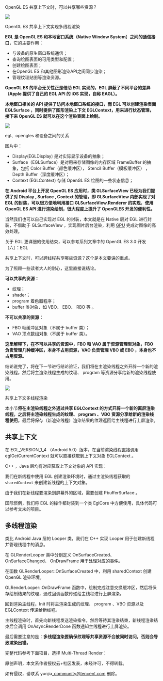 OpenGL ES 共享上下文时，可以共享哪些资源？

![](https://ask.qcloudimg.com/http-save/7399394/qljk1i8ai.gif)

OpenGL ES 共享上下文实现多线程渲染

**EGL 是 OpenGL ES 和本地窗口系统（Native Window System）之间的通信接口**，它的主要作用：

*   与设备的原生窗口系统通信；
*   查询绘图表面的可用类型和配置；
*   创建绘图表面；
*   在OpenGL ES 和其他图形渲染API之间同步渲染；
*   管理纹理贴图等渲染资源。

**OpenGL ES 的平台无关性正是借助 EGL 实现的，EGL 屏蔽了不同平台的差异（Apple 提供了自己的 EGL API 的 iOS 实现，自称 EAGL）。** 

**本地窗口相关的 API 提供了访问本地窗口系统的接口，而 EGL 可以创建渲染表面 EGLSurface ，同时提供了图形渲染上下文 EGLContext，用来进行状态管理，接下来 OpenGL ES 就可以在这个渲染表面上绘制。** 

![](https://ask.qcloudimg.com/http-save/7399394/pt73e0lel1.jpeg?imageView2/2/w/1620)

egl、opengles 和设备之间的关系

图片中：

*   Display(EGLDisplay) 是对实际显示设备的抽象；
*   Surface（EGLSurface）是对用来存储图像的内存区域 FrameBuffer 的抽象，包括 Color Buffer（颜色缓冲区）， Stencil Buffer（模板缓冲区） ，Depth Buffer（深度缓冲区）；
*   Context (EGLContext) 存储 OpenGL ES 绘图的一些状态信息；

**在 Android 平台上开发 OpenGL ES 应用时，类 GLSurfaceView 已经为我们提供了对 Display , Surface , Context 的管理，即 GLSurfaceView 内部实现了对 EGL 的封装，可以很方便地利用接口 GLSurfaceView.Renderer 的实现，使用 OpenGL ES API 进行渲染绘制，很大程度上提升了 OpenGLES 开发的便利性。** 

当然我们也可以自己实现对 EGL 的封装，本文就是在 Native 层对 EGL 进行封装，不借助于 GLSurfaceView ，实现图片后台渲染，利用 [GPU](https://cloud.tencent.com/product/gpu?from=10680) 完成对图像的高效处理。

关于 EGL 更详细的使用结束，可以参考系列文章中的 OpenGL ES 3.0 开发（六）：EGL

共享上下文时，可以跨线程共享哪些资源？这个是本文要讲的重点。

为了照顾一些读者大人的耐心，这里直接说结论。

**可以共享的资源：** 

*   纹理；
*   shader；
*   program 着色器程序；
*   buffer 类对象，如 VBO、 EBO、 RBO 等 。

**不可以共享的资源：** 

*   FBO 帧缓冲区对象（不属于 buffer 类）；
*   VAO 顶点数组对象（不属于 buffer 类）。

**这里解释下，在不可以共享的资源中，FBO 和 VAO 属于资源管理型对象，FBO 负责管理几种缓冲区，本身不占用资源，VAO 负责管理 VBO 或 EBO ，本身也不占用资源。** 

结论说完了，将在下一节进行结论验证，我们将在主渲染线程之外开辟一个新的渲染线程，然后将主渲染线程生成的纹理、 program 等资源分享给新的渲染线程使用。

![](https://ask.qcloudimg.com/http-save/7399394/wf182xpf51.png?imageView2/2/w/1620)

共享上下文多线程渲染

本小节**将在主渲染线程之外通过共享 EGLContext 的方式开辟一个新的离屏渲染线程，之后将主渲染线程生成的纹理、 program 、VBO 资源分享给新的渲染线程使用**，最后将保存（新渲染线程）渲染结果的纹理返回给主线程进行上屏渲染。

共享上下文
-----

在 EGL\_VERSION\_1\_4 （Android 5.0）版本，在当前渲染线程直接调用 eglGetCurrentContext 就可以直接获取到上下文对象 EGLContext 。

C++ ，Java 层均有对应获取上下文对象的 API 实现：

我们在新线程中使用 EGL 创建渲染环境时，通过主渲染线程获取的 `sharedContext` 来创建新线程的上下文对象。

由于我们在新线程要渲染到屏幕外的区域，需要创建 PbufferSurface 。

国际惯例，我们将 EGL 的操作都封装到一个类 EglCore 中方便使用，具体代码可以参考文末的项目。

多线程渲染
-----

类比 Android Java 层的 Looper 类，我们在 C++ 实现 Looper 用于创建新线程并管理线程中的消息。

在 GLRenderLooper 类中分别定义 OnSurfaceCreated、 OnSurfaceChanged、 OnDrawFrame 用于处理对应的事件。

在函数 GLRenderLooper::OnSurfaceCreated 中，利用 sharedContext 创建 OpenGL 渲染环境。

GLRenderLooper::OnDrawFrame 函数中，绘制完成注意交换缓冲区，然后将保存绘制结果的纹理，通过回调函数传递给主线程进行上屏渲染。

回到渲染主线程，Init 时将主渲染生成的纹理、 program 、VBO 资源以及 EGLContext 传递给新线程。

主线程渲染时，首先向新线程发送渲染指令，然后等待其渲染结束，新线程渲染结束后会调用 OnAsyncRenderDone 函数通知主线程进行上屏渲染。

最后需要注意的是：**多线程渲染要确保纹理等共享资源不会被同时访问，否则会导致渲染出错。** 

完整代码参考下面项目，选择 Multi-Thread Render：

原创声明，本文系作者授权云+社区发表，未经许可，不得转载。

如有侵权，请联系 yunjia\_community@tencent.com 删除。